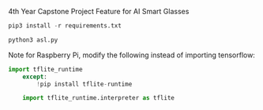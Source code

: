 4th Year Capstone Project Feature for AI Smart Glasses

```python
pip3 install -r requirements.txt

python3 asl.py
```

Note for Raspberry Pi, modify the following instead of importing tensorflow:

```python
import tflite_runtime
    except:
        !pip install tflite-runtime

    import tflite_runtime.interpreter as tflite 
```
